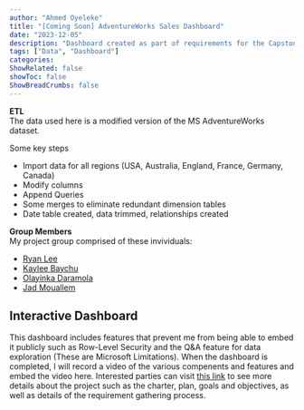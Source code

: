 ```yaml
---
author: "Ahmed Oyeleke"
title: "[Coming Soon] AdventureWorks Sales Dashboard"
date: "2023-12-05"
description: "Dashboard created as part of requirements for the Capstone Project in my SAIT Business Intelligence Program"
tags: ["Data", "Dashboard"]
categories: 
ShowRelated: false
showToc: false
ShowBreadCrumbs: false
---
```


**ETL**  
The data used here is a modified version of the MS AdventureWorks dataset.

Some key steps
- Import data for all regions (USA, Australia, England, France, Germany, Canada)
- Modify columns
- Append Queries
- Some merges to eliminate redundant dimension tables
- Date table created, data trimmed, relationships created


**Group Members**  
My project group comprised of these invividuals:
- [Ryan Lee](https://www.linkedin.com/in/robin-simcoe-3739b3262/)
- [Kaylee Baychu](https://sites.google.com/view/kaylee-baychu/home)
- [Olayinka Daramola](https://www.linkedin.com/in/olayinka-daramola-1b323a92/)
- [Jad Mouallem](https://www.linkedin.com/in/jad-mouallem/)

## Interactive Dashboard
This dashboard includes features that prevent me from being able to embed it publicly such as Row-Level Security and the Q&A feature for data exploration (These are Microsoft Limitations). When the dashboard is completed, I will record a video of the various compenents and features and embed the video here. Interested parties can visit [this link]() to see more details about the project such as the charter, plan, goals and objectives, as well as details of the requirement gathering process.
